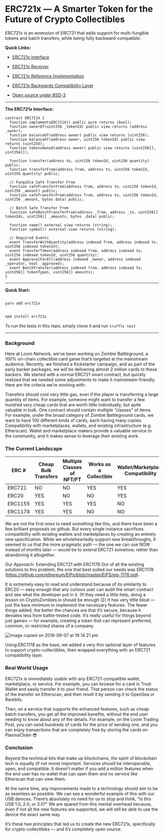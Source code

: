 # ERC721x — A Smarter Token for the Future of Crypto Collectibles  
ERC721x is an extension of ERC721 that adds support for multi-fungible tokens and batch transfers, while being fully backward-compatible.

**Quick Links:**

- [ERC721x Interface](contracts/Interfaces/ERC721X.sol)

- [ERC721x Receiver](contracts/Interfaces/ERC721XReceiver.sol)

- [ERC721x Reference Implementation](contracts/Core/ERC721X/ERC721XToken.sol)

- [ERC721x Backwards Compatibility Layer](contracts/Core/ERC721X/ERC721XTokenNFT.sol)

- [Open source under BSD-3](LICENSE)
---

**The ERC721x Interface:**

```sol
contract ERC721X {
  function implementsERC721X() public pure returns (bool);
  function ownerOf(uint256 _tokenId) public view returns (address _owner);
  function balanceOf(address owner) public view returns (uint256);
  function balanceOf(address owner, uint256 tokenId) public view returns (uint256);
  function tokensOwned(address owner) public view returns (uint256[], uint256[]);

  function transfer(address to, uint256 tokenId, uint256 quantity) public;
  function transferFrom(address from, address to, uint256 tokenId, uint256 quantity) public;

  // Fungible Safe Transfer From
  function safeTransferFrom(address from, address to, uint256 tokenId, uint256 _amount) public;
  function safeTransferFrom(address from, address to, uint256 tokenId, uint256 _amount, bytes data) public;

  // Batch Safe Transfer From
  function safeBatchTransferFrom(address _from, address _to, uint256[] tokenIds, uint256[] _amounts, bytes _data) public;

  function name() external view returns (string);
  function symbol() external view returns (string);

  // Required Events
  event TransferWithQuantity(address indexed from, address indexed to, uint256 indexed tokenId);
  event TransferToken(address indexed from, address indexed to, uint256 indexed tokenId, uint256 quantity);
  event ApprovalForAll(address indexed _owner, address indexed _operator, bool _approved);
  event BatchTransfer(address indexed from, address indexed to, uint256[] tokenTypes, uint256[] amounts);
}
```

----

**Quick Start:**

```bash

yarn add erc721x

```


```bash

npm install erc721x

```

To run the tests in this repo, simply clone it and run `truffle test`

----

### Background
Here at Loom Network, we’ve been working on Zombie Battleground, a 100% on-chain collectible card game that’s targeted at the mainstream audience. Recently, we finished a Kickstarter campaign, and as part of the early backer packages, we will be delivering almost 2 million cards to these backers. We started with a normal ERC721 smart contract, but quickly realized that we needed some adjustments to make it mainstream-friendly. Here are the criteria we’re working with: 

Transfers should cost very little gas, even if the player is transferring a large quantity of items. For example, someone might want to transfer a few hundred very cheap cards that are worth little individually, but quite valuable in bulk.
One contract should contain multiple “classes” of items. For example, under the broad category of Zombie Battleground cards, we want to have 100 different kinds of cards, each having many copies. 
Compatibility with marketplaces, wallets, and existing infrastructure (e.g. Etherscan). Wallet and marketplace makers provide a valuable service to the community, and it makes sense to leverage their existing work. 

### The Current Landscape

|  ERC # | Cheap Bulk Transfers  |  Multiple Classes of NFT/FT | Works as a Collectible   |  Wallet/Marketplace Compatibility |
|---|---|---|---|---|
|  ERC721  |  NO | NO  | YES  | YES  |
|  ERC20 |  YES | NO  |  NO |  YES |
|  ERC1155 |  YES |  YES | YES  | NO  |
|  ERC1178 | YES  | YES  |  NO | NO  |

We are not the first ones to need something like this, and there have been a few brilliant proposals on github. But every single instance sacrifices compatibility with existing wallets and marketplaces by creating an entirely new specification. While we wholeheartedly support new breakthroughs, it seemed to us that the more pragmatic path — the one we can use NOW instead of months later — would be to extend ERC721 somehow, rather than abandoning it altogether.

Our Approach: Extending ERC721 with ERC1178
Out of all the existing solutions to this problem, the one that best suited our needs was ERC1178 (https://github.com/ethereum/EIPs/blob/master/EIPS/eip-1178.md). 

It is extremely easy to read and understand because of its similarity to ERC20 — easy enough that any curious user can audit the smart contract and see what the developer put in it. (If they need a little help, doing a lesson on CryptoZombies.io should be enough 😉)
It has very little bloat — just the bare minimum to implement the necessary features. The fewer things added, the better the chances are that it’s secure, because it deviates less from battle-tested code.
It’s really useful for things beyond just games — for example, creating a token that can represent preferred, common, or restricted shares of a company. 

![image copied on 2018-09-07 at 19 14 21 pm](https://user-images.githubusercontent.com/1289797/45216191-45e03d00-b2d2-11e8-8fa8-88bc761a3584.png)


Using ERC1178 as the base, we added a very thin optional layer of features to support crypto-collectibles, then wrapped everything with an ERC721 compatibility layer. 

### Real World Usage

ERC721x is immediately usable with any ERC721-compatible wallet, marketplace, or service. For example, you can browse for a card in Trust Wallet and easily transfer it to your friend. That person can check the status of the transfer on Etherscan, and then resell it by sending it to OpenSea or Rarebits.

Then, on a service that supports the enhanced features, such as cheap batch transfers, you get all the improved benefits, without the end user needing to know about any of the details. For example, on the Loom Trading Post, you can send hundreds of cards for the price of sending one, and you can enjoy transactions that are completely free by storing the cards on PlasmaChain 😎

### Conclusion

Beyond the technical bits that make up blockchains, the spirit of blockchain tech is equally (if not more) important. Services should be interoperable, open, and compatible. It doesn’t matter if you add a million features when the end user has no wallet that can open them and no service like Etherscan that can view them. 

At the same time, any improvements made to a technology should aim to be as seamless as possible. We can see a wonderful example of this with our USB devices. There’s absolutely no need for us to stop and think, “Is this USB 1.0, 2.0, or 3.0?” We are spared from this mental overhead because, even if not all the new features are supported, we will still be able to use the device the exact same way. 

It’s these two principles that led us to create the new ERC721x, specifically for crypto-collectibles — and it’s completely open source.
